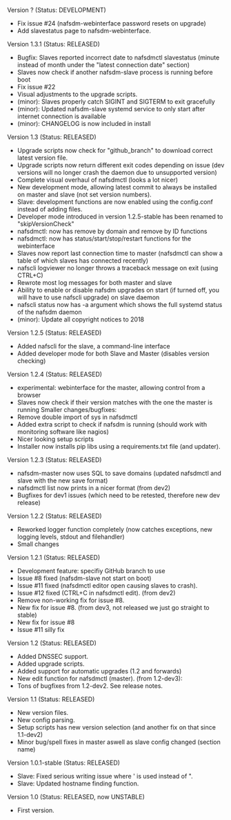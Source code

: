 Version ? (Status: DEVELOPMENT)
* Fix issue #24 (nafsdm-webinterface password resets on upgrade)
* Add slavestatus page to nafsdm-webinterface.

Version 1.3.1 (Status: RELEASED)
* Bugfix: Slaves reported incorrect date to nafsdmctl slavestatus (minute instead of month under the "latest connection date" section)
* Slaves now check if another nafsdm-slave process is running before boot
* Fix issue #22
* Visual adjustments to the upgrade scripts.
* (minor): Slaves properly catch SIGINT and SIGTERM to exit gracefully
* (minor): Updated nafsdm-slave systemd service to only start after internet connection is available
* (minor): CHANGELOG is now included in install

Version 1.3 (Status: RELEASED)
* Upgrade scripts now check for "github_branch" to download correct latest version file.
* Upgrade scripts now return different exit codes depending on issue (dev versions will no longer crash the daemon due to unsupported version)
* Complete visual overhaul of nafsdmctl (looks a lot nicer)
* New development mode, allowing latest commit to always be installed on master and slave (not set version numbers).
* Slave: development functions are now enabled using the config.conf instead of adding files.
* Developer mode introduced in version 1.2.5-stable has been renamed to "skipVersionCheck"
* nafsdmctl: now has remove by domain and remove by ID functions
* nafsdmctl: now has status/start/stop/restart functions for the webinterface
* Slaves now report last connection time to master (nafsdmctl can show a table of which slaves has connected recently)
* nafscli logviewer no longer throws a traceback message on exit (using CTRL+C)
* Rewrote most log messages for both master and slave
* Ability to enable or disable nafsdm upgrades on start (if turned off, you will have to use nafscli upgrade) on slave daemon
* nafscli status now has -a argument which shows the full systemd status of the nafsdm daemon
* (minor): Update all copyright notices to 2018

Version 1.2.5 (Status: RELEASED)
* Added nafscli for the slave, a command-line interface
* Added developer mode for both Slave and Master (disables version checking)

Version 1.2.4 (Status: RELEASED)
* experimental: webinterface for the master, allowing control from a browser
* Slaves now check if their version matches with the one the master is running
Smaller changes/bugfixes:
* Remove double import of sys in nafsdmctl
* Added extra script to check if nafsdm is running (should work with monitoring software like nagios)
* Nicer looking setup scripts
* Installer now installs pip libs using a requirements.txt file (and updater).

Version 1.2.3 (Status: RELEASED)
* nafsdm-master now uses SQL to save domains (updated nafsdmctl and slave with the new save format)
* nafsdmctl list now prints in a nicer format
(from dev2)
* Bugfixes for dev1 issues (which need to be retested, therefore new dev release)

Version 1.2.2 (Status: RELEASED)
* Reworked logger function completely (now catches exceptions, new logging levels, stdout and filehandler)
* Small changes

Version 1.2.1 (Status: RELEASED)
* Development feature: specifiy GitHub branch to use
* Issue #8 fixed (nafsdm-slave not start on boot)
* Issue #11 fixed (nafsdmctl editor open causing slaves to crash).
* Issue #12 fixed (CTRL+C in nafsdmctl edit).
(from dev2)
* Remove non-working fix for issue #8.
* New fix for issue #8.
(from dev3, not released we just go straight to stable)
* New fix for issue #8
* Issue #11 silly fix

Version 1.2 (Status: RELEASED)
* Added DNSSEC support.
* Added upgrade scripts.
* Added support for automatic upgrades (1.2 and forwards)
* New edit function for nafsdmctl (master).
(from 1.2-dev3):
* Tons of bugfixes from 1.2-dev2. See release notes.

Version 1.1 (Status: RELEASED)
* New version files.
* New config parsing.
* Setup scripts has new version selection (and another fix on that since 1.1-dev2)
* Minor bug/spell fixes in master aswell as slave config changed (section name)

Version 1.0.1-stable (Status: RELEASED)
* Slave: Fixed serious writing issue where ' is used instead of ".
* Slave: Updated hostname finding function.

Version 1.0 (Status: RELEASED, now UNSTABLE)
* First version.
